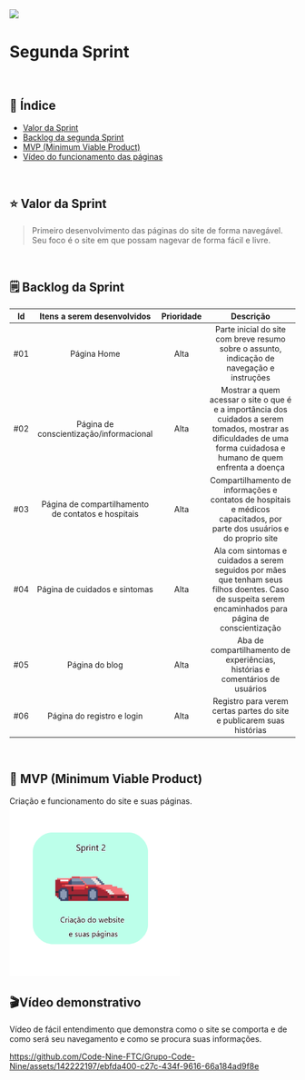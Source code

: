 <img src="/Sprint 2/Imagens sp2/CIANP.png">
<br>
<h1>Segunda Sprint</h1>
<br>
<h2> 🔗 Índice</h2>

- [Valor da Sprint](#valor)
- [Backlog da segunda Sprint](#backlog)
- [MVP (Minimum Viable Product)](#mvp)
- [Vídeo do funcionamento das páginas](#video)


<br>
<h2>⭐️ Valor da Sprint</h2><a name="valor"></a>

>Primeiro desenvolvimento das páginas do site de forma navegável. Seu foco é o site em que possam nagevar de forma fácil e livre.

<br>
<h2> 🗒 Backlog da Sprint</h2> <a name="backlog"></a>

|   Id  | Itens a serem desenvolvidos  | Prioridade |  Descrição  |
| :----: | :--------: | :--------: | :--------------: |
|   #01   |   Página Home    | Alta |   Parte inicial do site com breve resumo sobre o assunto, indicação de navegação e instruções |
|   #02   |   Página de conscientização/informacional     | Alta |   Mostrar a quem acessar o site o que é e a importância dos cuidados a serem tomados, mostrar as dificuldades de uma forma cuidadosa e humano de quem enfrenta a doença   |
|   #03   |   Página de compartilhamento de contatos e hospitais     | Alta |   Compartilhamento de informações e contatos de hospitais e médicos capacitados, por parte dos usuários e do proprio site   |
|   #04   |   Página de cuidados e sintomas     | Alta |   Ala com sintomas e cuidados a serem seguidos por mães que tenham seus filhos doentes. Caso de suspeita serem encaminhados para página de conscientização   |
|   #05   |   Página do blog     | Alta |   Aba de compartilhamento de experiências, histórias e comentários de usuários   |
|   #06   |   Página do registro e login     | Alta |   Registro para verem certas partes do site e publicarem suas histórias   |


<br>

<h2> 🚀 MVP (Minimum Viable Product) </h2><a name="mvp"></a>
Criação e funcionamento do site e suas páginas.
 <br>
 <img src="/Sprint 2/Imagens sp2/Sprint 2 img.png" width="300px">

<h2>🎬Vídeo demonstrativo</h2>
 <a name="video"></a>
Vídeo de fácil entendimento que demonstra como o site se comporta e de como será seu navegamento e como se procura suas informações.

 <br>

https://github.com/Code-Nine-FTC/Grupo-Code-Nine/assets/142222197/ebfda400-c27c-434f-9616-66a184ad9f8e

